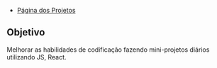 * [Página dos Projetos]()

 ## Objetivo

Melhorar as habilidades de codificação fazendo mini-projetos diários utilizando JS, React.
